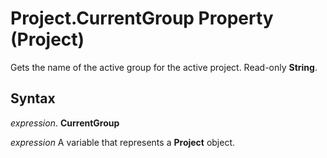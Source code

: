 
# Project.CurrentGroup Property (Project)

Gets the name of the active group for the active project. Read-only  **String**.


## Syntax

 _expression_. **CurrentGroup**

 _expression_ A variable that represents a **Project** object.

